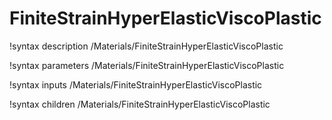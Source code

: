 <!-- MOOSE Documentation Stub: Remove this when content is added. -->

# FiniteStrainHyperElasticViscoPlastic

!syntax description /Materials/FiniteStrainHyperElasticViscoPlastic

!syntax parameters /Materials/FiniteStrainHyperElasticViscoPlastic

!syntax inputs /Materials/FiniteStrainHyperElasticViscoPlastic

!syntax children /Materials/FiniteStrainHyperElasticViscoPlastic
